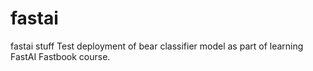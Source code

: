 # fastai
fastai stuff
Test deployment of bear classifier model as part of learning FastAI Fastbook course.

